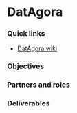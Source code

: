 # DatAgora

### Quick links
 * [DatAgora wiki](https://github.com/MEPP-team/DatAgora/wiki)
 
### Objectives

### Partners and roles

### Deliverables
